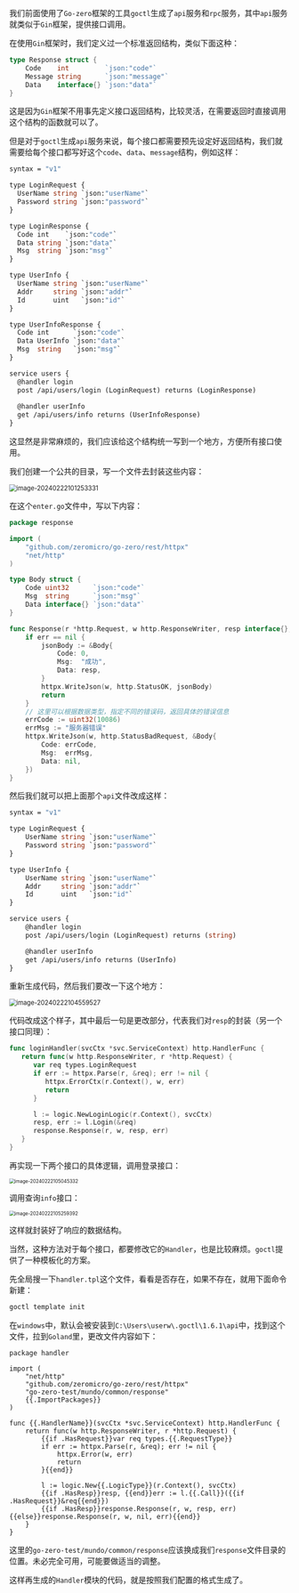 我们前面使用了`Go-zero`框架的工具`goctl`生成了`api`服务和`rpc`服务，其中`api`服务就类似于`Gin`框架，提供接口调用。

在使用`Gin`框架时，我们定义过一个标准返回结构，类似下面这种：

```go
type Response struct {
	Code    int         `json:"code"`
	Message string      `json:"message"`
	Data    interface{} `json:"data"`
}
```

这是因为`Gin`框架不用事先定义接口返回结构，比较灵活，在需要返回时直接调用这个结构的函数就可以了。

但是对于`goctl`生成`api`服务来说，每个接口都需要预先设定好返回结构，我们就需要给每个接口都写好这个`code`、`data`、`message`结构，例如这样：

```protobuf
syntax = "v1"

type LoginRequest {
  UserName string `json:"userName"`
  Password string `json:"password"`
}

type LoginResponse {
  Code int    `json:"code"`
  Data string `json:"data"`
  Msg  string `json:"msg"`
}

type UserInfo {
  UserName string `json:"userName"`
  Addr     string `json:"addr"`
  Id       uint   `json:"id"`
}

type UserInfoResponse {
  Code int      `json:"code"`
  Data UserInfo `json:"data"`
  Msg  string   `json:"msg"`
}

service users {
  @handler login
  post /api/users/login (LoginRequest) returns (LoginResponse)
  
  @handler userInfo
  get /api/users/info returns (UserInfoResponse)
}
```

这显然是非常麻烦的，我们应该给这个结构统一写到一个地方，方便所有接口使用。

我们创建一个公共的目录，写一个文件去封装这些内容：

<img src="image/image-20240222101253331.png" alt="image-20240222101253331" style="zoom:80%;" />

在这个`enter.go`文件中，写以下内容：

```go
package response

import (
	"github.com/zeromicro/go-zero/rest/httpx"
	"net/http"
)

type Body struct {
	Code uint32      `json:"code"`
	Msg  string      `json:"msg"`
	Data interface{} `json:"data"`
}

func Response(r *http.Request, w http.ResponseWriter, resp interface{}, err error) {
	if err == nil {
		jsonBody := &Body{
			Code: 0,
			Msg:  "成功",
			Data: resp,
		}
		httpx.WriteJson(w, http.StatusOK, jsonBody)
		return
	}
	// 这里可以根据数据类型，指定不同的错误码，返回具体的错误信息
	errCode := uint32(10086)
	errMsg := "服务器错误"
	httpx.WriteJson(w, http.StatusBadRequest, &Body{
		Code: errCode,
		Msg:  errMsg,
		Data: nil,
	})
}
```

然后我们就可以把上面那个`api`文件改成这样：

```protobuf
syntax = "v1"

type LoginRequest {
	UserName string `json:"userName"`
	Password string `json:"password"`
}

type UserInfo {
	UserName string `json:"userName"`
	Addr     string `json:"addr"`
	Id       uint   `json:"id"`
}

service users {
	@handler login
	post /api/users/login (LoginRequest) returns (string)

	@handler userInfo
	get /api/users/info returns (UserInfo)
}
```

重新生成代码，然后我们要改一下这个地方：

<img src="image/image-20240222104559527.png" alt="image-20240222104559527" style="zoom:80%;" />

代码改成这个样子，其中最后一句是更改部分，代表我们对`resp`的封装（另一个接口同理）：

```go
func loginHandler(svcCtx *svc.ServiceContext) http.HandlerFunc {
   return func(w http.ResponseWriter, r *http.Request) {
      var req types.LoginRequest
      if err := httpx.Parse(r, &req); err != nil {
         httpx.ErrorCtx(r.Context(), w, err)
         return
      }

      l := logic.NewLoginLogic(r.Context(), svcCtx)
      resp, err := l.Login(&req)
      response.Response(r, w, resp, err)
   }
}
```

再实现一下两个接口的具体逻辑，调用登录接口：

<img src="image/image-20240222105045332.png" alt="image-20240222105045332" style="zoom: 60%;" />

调用查询`info`接口：

<img src="image/image-20240222105259392.png" alt="image-20240222105259392" style="zoom: 60%;" />

这样就封装好了响应的数据结构。

当然，这种方法对于每个接口，都要修改它的`Handler`，也是比较麻烦。`goctl`提供了一种模板化的方案。

先全局搜一下`handler.tpl`这个文件，看看是否存在，如果不存在，就用下面命令新建：

```sh
goctl template init
```

在`windows`中，默认会被安装到`C:\Users\userw\.goctl\1.6.1\api`中，找到这个文件，拉到`Goland`里，更改文件内容如下：

```
package handler

import (
    "net/http"
    "github.com/zeromicro/go-zero/rest/httpx"
    "go-zero-test/mundo/common/response"
    {{.ImportPackages}}
)

func {{.HandlerName}}(svcCtx *svc.ServiceContext) http.HandlerFunc {
    return func(w http.ResponseWriter, r *http.Request) {
        {{if .HasRequest}}var req types.{{.RequestType}}
        if err := httpx.Parse(r, &req); err != nil {
            httpx.Error(w, err)
            return
        }{{end}}

        l := logic.New{{.LogicType}}(r.Context(), svcCtx)
        {{if .HasResp}}resp, {{end}}err := l.{{.Call}}({{if .HasRequest}}&req{{end}})
        {{if .HasResp}}response.Response(r, w, resp, err){{else}}response.Response(r, w, nil, err){{end}}
    }
}
```

这里的`go-zero-test/mundo/common/response`应该换成我们`response`文件目录的位置。未必完全可用，可能要做适当的调整。

这样再生成的`Handler`模块的代码，就是按照我们配置的格式生成了。